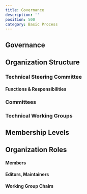 ```yaml
---
title: Governance
description: ''
position: 500
category: Basic Process
---
```


## Governance
## Organization Structure
### Technical Steering Committee
#### Functions & Responsibilities
### Committees
### Technical Working Groups
## Membership Levels
## Organization Roles
#### Members
#### Editors, Maintainers
#### Working Group Chairs